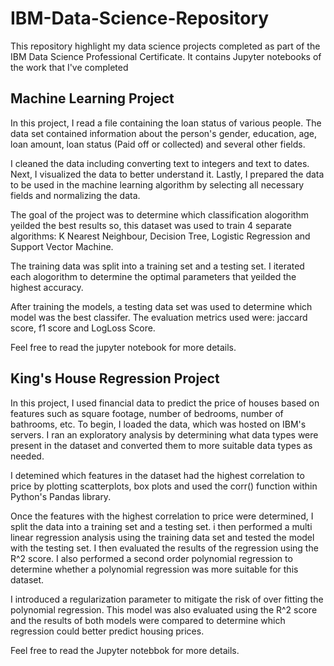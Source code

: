 # IBM-Data-Science-Repository
This repository highlight my data science projects completed as part of the IBM Data Science Professional Certificate. It contains Jupyter notebooks of the work that I've completed

## Machine Learning Project
In this project, I read a file containing the loan status of various people. The data set contained information about the person's gender, education, age, loan amount, loan status (Paid off or collected) and several other fields. 

I cleaned the data including converting text to integers and text to dates. Next, I visualized the data to better understand it. Lastly, I prepared the data to be used in the machine learning algorithm by selecting all necessary fields and normalizing the data. 

The goal of the project was to determine which classification alogorithm yeilded the best results so, this dataset was used to train 4 separate algorithms: K Nearest Neighbour, Decision Tree, Logistic Regression and Support Vector Machine. 

The training data was split into a training set and a testing set. I iterated each alogorithm to determine the optimal parameters that yeilded the highest accuracy.

After training the models, a testing data set was used to determine which model was the best classifer. The evaluation metrics used were: jaccard score, f1 score and LogLoss Score.

Feel free to read the jupyter notebook for more details.

## King's House Regression Project
In this project, I used financial data to predict the price of houses based on features such as square footage, number of bedrooms, number of bathrooms, etc. To begin, I loaded the data, which was hosted on IBM's servers. I ran an exploratory analysis by determining what data types were present in the dataset and converted them to more suitable data types as needed.

I detemined which features in the dataset had the highest correlation to price by plotting scatterplots, box plots and used the corr() function within Python's Pandas library. 

Once the features with the highest correlation to price were determined, I split the data into a training set and a testing set. i then performed a multi linear regression analysis using the training data set and tested the model with the testing set. I then evaluated the results of the regression using the R^2 score. I also performed a second order polynomial regression to determine whether a polynomial regression was more suitable for this dataset.

I introduced a regularization parameter to mitigate the risk of over fitting the polynomial regression. This model was also evaluated using the R^2 score and the results of both models were compared to determine which regression could better predict housing prices.

Feel free to read the Jupyter notebbok for more details.

